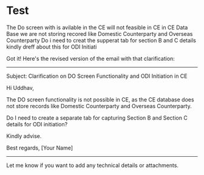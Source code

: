# Test


The Do screen with is avilable in the CE will not feasible in CE in CE 
Data Base we are not storing recored like Domestic Counterparty and Overseas Counterparty
Do i need to creat the supperat tab for section B and C details kindly dreff about this
for  ODI Initiati


Got it! Here's the revised version of the email with that clarification:


---

Subject: Clarification on DO Screen Functionality and ODI Initiation in CE

Hi Uddhav,

The DO screen functionality is not possible in CE, as the CE database does not store records like Domestic Counterparty and Overseas Counterparty.

Do I need to create a separate tab for capturing Section B and Section C details for ODI initiation?

Kindly advise.

Best regards,
[Your Name]


---

Let me know if you want to add any technical details or attachments.

